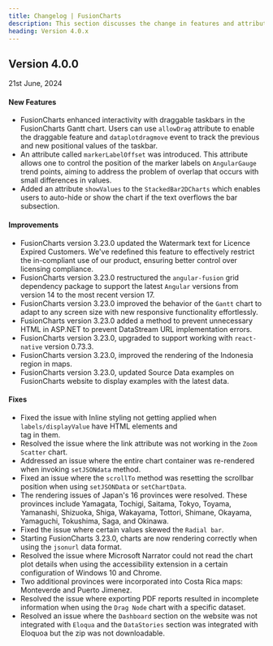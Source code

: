 ```yaml
---
title: Changelog | FusionCharts
description: This section discusses the change in features and attributes with the latest released version.
heading: Version 4.0.x
---
```


<h2 class="sub-heading">Version 4.0.0</h2>

<p class="release-date">21st June, 2024</p>


<h4>New Features</h4>

- FusionCharts enhanced interactivity with draggable taskbars in the FusionCharts Gantt chart. Users can use `allowDrag` attribute to enable the draggable feature and `dataplotdragmove` event to track the previous and new positional values of the taskbar.
- An attribute called `markerLabelOffset` was introduced. This attribute allows one to control the position of the marker labels on `AngularGauge` trend points, aiming to address the problem of overlap that occurs with small differences in values.
- Added an attribute `showValues` to the `StackedBar2DCharts` which enables users to auto-hide or show the chart if the text overflows the bar subsection.

<h4>Improvements</h4>

- FusionCharts version 3.23.0 updated the Watermark text for Licence Expired Customers. We've redefined this feature to effectively restrict the in-compliant use of our product, ensuring better control over licensing compliance.
- FusionCharts version 3.23.0 restructured the `angular-fusion` grid dependency package to support the latest `Angular` versions from version 14 to the most recent version 17.
- FusionCharts version 3.23.0 improved the behavior of the `Gantt` chart to adapt to any screen size with new responsive functionality effortlessly.
- FusionCharts version 3.23.0 added a method to prevent unnecessary HTML in ASP.NET to prevent DataStream URL implementation errors.
- FusionCharts version 3.23.0, upgraded to support working with `react-native` version 0.73.3.
- FusionCharts version 3.23.0, improved the rendering of the Indonesia region in maps.
- FusionCharts version 3.23.0, updated Source Data examples on FusionCharts website to display examples with the latest data.

<h4>Fixes</h4>

- Fixed the issue with Inline styling not getting applied when `labels/displayValue` have HTML elements and <br> tag in them.
- Resolved the issue where the link attribute was not working in the `Zoom Scatter` chart.
- Addressed an issue where the entire chart container was re-rendered when invoking `setJSONdata` method.
- Fixed an issue where the `scrollTo` method was resetting the scrollbar position when using `setJSONData` or `setChartData`.
- The rendering issues of Japan's 16 provinces were resolved. These provinces include Yamagata, Tochigi, Saitama, Tokyo, Toyama, Yamanashi, Shizuoka, Shiga, Wakayama, Tottori, Shimane, Okayama, Yamaguchi, Tokushima, Saga, and Okinawa.
- Fixed the issue where certain values skewed the `Radial bar`.
- Starting FusionCharts 3.23.0, charts are now rendering correctly when using the `jsonurl` data format.
- Resolved the issue where Microsoft Narrator could not read the chart plot details when using the accessibility extension in a certain configuration of Windows 10 and Chrome.
- Two additional provinces were incorporated into Costa Rica maps: Monteverde and Puerto Jimenez.
- Resolved the issue where exporting PDF reports resulted in incomplete information when using the `Drag Node` chart with a specific dataset.
- Resolved an issue where the `Dashboard` section on the website was not integrated with `Eloqua` and the `DataStories` section was integrated with Eloquoa but the zip was not downloadable.





  

